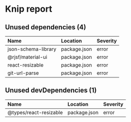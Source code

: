 # Knip report

## Unused dependencies (4)

| Name | Location | Severity |
| :------------------ | :----------- | :------- |
| json-schema-library | package.json | error |
| @rjsf/material-ui | package.json | error |
| react-resizable | package.json | error |
| git-url-parse | package.json | error |

## Unused devDependencies (1)

| Name | Location | Severity |
| :--------------------- | :----------- | :------- |
| @types/react-resizable | package.json | error |

